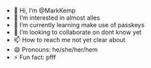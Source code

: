 - 👋 Hi, I’m @MarkKemp
- 👀 I’m interested in almost alles
- 🌱 I’m currently learning make use of passkeys
- 💞️ I’m looking to collaborate on dont know yet
- 📫 How to reach me not yet clear about
- 😄 Pronouns: he/she/her/hem
- ⚡ Fun fact: pfff

<!---
MarkKemp/MarkKemp is a ✨ special ✨ repository because its `README.md` (this file) appears on your GitHub profile.
You can click the Preview link to take a look at your changes.
--->
